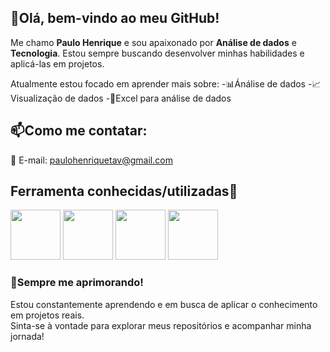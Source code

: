 ## 👋Olá, bem-vindo ao meu GitHub!

Me chamo **Paulo Henrique** e sou apaixonado por **Análise de dados** e **Tecnologia**.
Estou sempre buscando desenvolver minhas habilidades e aplicá-las em projetos.

Atualmente estou focado em aprender mais sobre:
-📊Ánálise de dados
-📈Visualização de dados
-📁Excel para análise de dados

## 📫Como me contatar:

📧 E-mail: [paulohenriquetav@gmail.com](mailto:paulohenriquetav@gmail.com)

## Ferramenta conhecidas/utilizadas🔧

<img src="https://cdn.jsdelivr.net/gh/devicons/devicon@latest/icons/python/python-original.svg" height=80 width=80/>  <img src="https://cdn.jsdelivr.net/gh/devicons/devicon@latest/icons/pandas/pandas-original-wordmark.svg" height=80 width=80 />  <img src="https://cdn.jsdelivr.net/gh/devicons/devicon@latest/icons/matplotlib/matplotlib-original-wordmark.svg"  height=80 width=80/>  <img src="https://cdn.jsdelivr.net/gh/devicons/devicon@latest/icons/numpy/numpy-original-wordmark.svg" height=80 width=80/>


### 🌱Sempre me aprimorando!

Estou constantemente aprendendo e em busca de aplicar o conhecimento em projetos reais.  
Sinta-se à vontade para explorar meus repositórios e acompanhar minha jornada!
